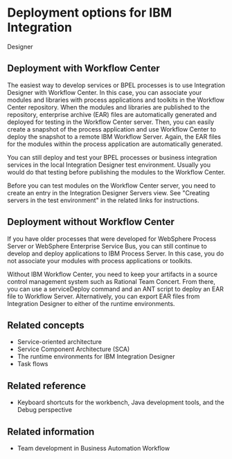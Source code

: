 <!-- image -->

# Deployment options for IBM Integration
Designer

## Deployment with Workflow Center

The easiest way to develop services or BPEL processes is to use Integration Designer with Workflow Center. In this case, you
can associate your modules and libraries with process applications and toolkits in the Workflow Center repository. When
the modules and libraries are published to the repository, enterprise archive (EAR) files are
automatically generated and deployed for testing in the Workflow Center server. Then, you
can easily create a snapshot of the process application and use Workflow Center to deploy the
snapshot to a remote IBM Workflow
Server. Again, the
EAR files for the modules within the process application are automatically generated.

You
can still deploy and test your BPEL processes or business integration
services in the local Integration Designer test
environment. Usually you would do that testing before publishing the
modules to the Workflow Center.

Before
you can test modules on the Workflow Center server,
you need to create an entry in the Integration Designer Servers
view. See "Creating servers in the test environment" in the related
links for instructions.

<!-- image -->

## Deployment without Workflow Center

If you
have older processes that were developed for WebSphere Process Server
or WebSphere Enterprise Service Bus, you can still continue to develop
and deploy applications to IBM Process Server. In this case, you do
not associate your modules with process applications or toolkits.

Without IBM Workflow
Center, you need to
keep your artifacts in a source control management system such as Rational Team Concert. From there,
you can use a serviceDeploy command and an ANT script to deploy an EAR file to Workflow Server. Alternatively, you
can export EAR files from Integration Designer to either of the runtime environments.

<!-- image -->

## Related concepts

- Service-oriented architecture
- Service Component Architecture (SCA)
- The runtime environments for IBM Integration Designer
- Task flows

## Related reference

- Keyboard shortcuts for the workbench, Java development tools, and the Debug perspective

## Related information

- Team development in Business Automation Workflow